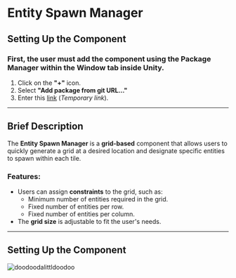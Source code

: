 # **Entity Spawn Manager**  

## **Setting Up the Component**  
### First, the user must add the component using the **Package Manager** within the **Window** tab inside Unity.  
1. Click on the **"+"** icon.  
2. Select **"Add package from git URL..."**  
3. Enter this [link](https://www.youtube.com/watch?v=HeyC9o3Q9wA) (*Temporary link*).  

---  

## **Brief Description**  

The **Entity Spawn Manager** is a **grid-based** component that allows users to quickly generate a grid at a desired location and designate specific entities to spawn within each tile.  

### Features:  
- Users can assign **constraints** to the grid, such as:  
  - Minimum number of entities required in the grid.  
  - Fixed number of entities per row.  
  - Fixed number of entities per column.  
- The **grid size** is adjustable to fit the user's needs.  

---  

## **Setting Up the Component**  

![doodoodalittldoodoo](https://github.com/user-attachments/assets/2fde6e0d-83a2-4b3b-8a34-cff03c20281b)
